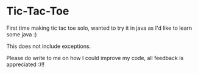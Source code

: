 # Tic-Tac-Toe
First time making tic tac toe solo, wanted to try it in java as I'd like to learn some java :)

This does not include exceptions.

Please do write to me on how I could improve my code, all feedback is appreciated :)!!
